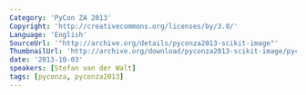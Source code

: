 ```yaml
---
Category: 'PyCon ZA 2013'
Copyright: 'http://creativecommons.org/licenses/by/3.0/'
Language: 'English'
SourceUrl: '"http://archive.org/details/pyconza2013-scikit-image"'
ThumbnailUrl: 'http://archive.org/download/pyconza2013-scikit-image/pyconza2013-scikit-image.thumbs/pyconza2013-scikit-image_000330.jpg'
date: '2013-10-03'
speakers: [Stefan van der Walt]
tags: [pyconza, pyconza2013]
---
```


